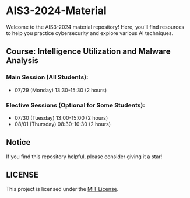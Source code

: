 # AIS3-2024-Material

Welcome to the AIS3-2024 material repository! Here, you'll find resources to help you practice cybersecurity and explore various AI techniques.

## Course: Intelligence Utilization and Malware Analysis
### Main Session (All Students):
- 07/29 (Monday) 13:30-15:30 (2 hours)
### Elective Sessions (Optional for Some Students):
- 07/30 (Tuesday) 13:00-15:00 (2 hours)
- 08/01 (Thursday) 08:30-10:30 (2 hours)


## Notice

If you find this repository helpful, please consider giving it a star!

## LICENSE

This project is licensed under the [MIT License](LICENSE).
